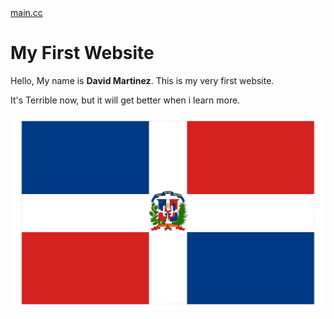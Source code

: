 <!DOCTYPE html>

<html>

<head>

<meta name="viewport" content="width=device-width, initial-scale=1">

</head>

<body>
<a href="link">main.cc</a>
<h1>My First Website</h1>

<p>Hello, My name is <b>David Martinez</b>. This is my very first website.<p>


<p>It's Terrible now, but it will get better when i learn more.</p>

<img src="2jtQ1r.png"/>

</body>


</html>
